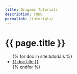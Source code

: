 ```yaml
---
title: Origami Tutorials
description: TODO
permalink: /tutorials/
---
```



# {{ page.title }}

<ul>
	{% for doc in site.tutorials %}
		<li>
			<a href="{{ doc.url }}">
				{{ doc.title }}
			</a>
		</li>
	{% endfor %}
</ul>
